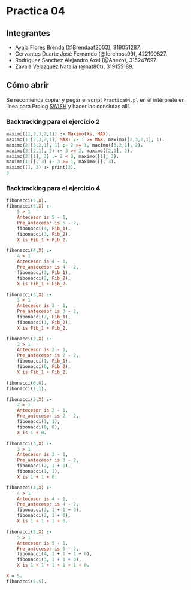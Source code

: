 # Practica 04

## Integrantes

- Ayala Flores Brenda (@Brendaaf2003), 319051287.
- Cervantes Duarte José Fernando (@ferchoss99), 422100827.
- Rodríguez Sanchez Alejandro Axel (@Ahexo), 315247697.
- Zavala Velazquez Natalia (@nat80t), 319155189.

## Cómo abrir
Se recomienda copiar y pegar el script `Practica04.pl` en el intérprete en línea para Prolog [SWISH](https://swish.swi-prolog.org) y hacer las conslutas allí.

### Backtracking para el ejercicio 2

```prolog
maximo([1,2,3,2,1]) :- Maximo(Xs, MAX).
maximo(1|[2,3,2,1], MAX) :- 1 >= MAX, maximo([2,3,2,1], 1).
maximo(2|[3,2,1], 1) :- 2 >= 1, maximo([3,2,1], 2).
maximo(3|[2,1], 2) :- 3 >= 2, maximo([2,1], 3).
maximo(2|[1], 3) :- 2 < 3, maximo([1], 3).
maximo(1|[], 3) :- 3 >= 1, maximo([], 3).
maximo([], 3) :- print(3).
3
```

### Backtracking para el ejercicio 4

```prolog
fibonacci(5,X).
fibonacci(5,X) :-
    5 > 1
    Antecesor is 5 - 1,
    Pre_antecesor is 5 - 2,
    fibonacci(4, Fib_1),
    fibonacci(3, Fib_2),
    X is Fib_1 + Fib_2.

fibonacci(4,X) :-
    4 > 1
    Antecesor is 4 - 1,
    Pre_antecesor is 4 - 2,
    fibonacci(3, Fib_1),
    fibonacci(2, Fib_2),
    X is Fib_1 + Fib_2.

fibonacci(3,X) :-
    3 > 1
    Antecesor is 3 - 1,
    Pre_antecesor is 3 - 2,
    fibonacci(2, Fib_1),
    fibonacci(1, Fib_2),
    X is Fib_1 + Fib_2.

fibonacci(2,X) :-
    2 > 1
    Antecesor is 2 - 1,
    Pre_antecesor is 2 - 2,
    fibonacci(1, Fib_1),
    fibonacci(0, Fib_2),
    X is Fib_1 + Fib_2.

fibonacci(0,0).
fibonacci(1,1).

fibonacci(2,X) :-
    2 > 1
    Antecesor is 2 - 1,
    Pre_antecesor is 2 - 2,
    fibonacci(1, 1),
    fibonacci(0, 0),
    X is 1 + 0.

fibonacci(3,X) :-
    3 > 1
    Antecesor is 3 - 1,
    Pre_antecesor is 3 - 2,
    fibonacci(2, 1 + 0),
    fibonacci(1, 1),
    X is 1 + 1 + 0.

fibonacci(4,X) :-
    4 > 1
    Antecesor is 4 - 1,
    Pre_antecesor is 4 - 2,
    fibonacci(3, 1 + 1 + 0),
    fibonacci(2, 1 + 0),
    X is 1 + 1 + 1 + 0.

fibonacci(5,X) :-
    5 > 1
    Antecesor is 5 - 1,
    Pre_antecesor is 5 - 2,
    fibonacci(4, 1 + 1 + 1 + 0),
    fibonacci(3, 1 + 1 + 0),
    X is 1 + 1 + 1 + 1 + 1 + 0.

X = 5.
fibonacci(5,5).

```

